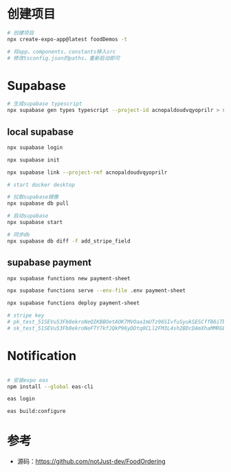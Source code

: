 # 创建项目

```bash
# 创建项目
npx create-expo-app@latest foodDemos -t

# 将app、components、constants移入src
# 修改tsconfig.json的paths，重新启动即可

```

# Supabase

```bash
# 生成supabase typescript
npx supabase gen types typescript --project-id acnopaldoudvqyoprilr > src/database.types.ts
```

## local supabase

```bash
npx supabase login

npx supabase init

npx supabase link --project-ref acnopaldoudvqyoprilr

# start docker desktop

# 拉取supabase镜像
npx supabase db pull

# 启动supabase
npx supabase start

# 同步db
npx supabase db diff -f add_stripe_field
```

## supabase payment

```bash
npx supabase functions new payment-sheet

npx supabase functions serve --env-file .env payment-sheet

npx supabase functions deploy payment-sheet

# stripe key
# pk_test_51SEVu53Fb8ekroNeQIKBBOetAOK7MVOaa1mUTz96SIvfuSyukSESCffB6iTb5oSS9OhperCUDKv31wEeyAJImF7i00wFkK5MKo
# sk_test_51SEVu53Fb8ekroNeFTY7kfJQkP96yDDtq0CLl2FM3L4sh2BDcDAmXhaMMRGEO9AdIEr6zVgwMcdoy0Wdnc3w5gq200VEN93Y8b
```

# Notification

```bash

# 安装expo eas
npm install --global eas-cli

eas login

eas build:configure
```

# 参考

- 源码：https://github.com/notJust-dev/FoodOrdering
